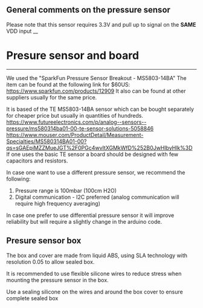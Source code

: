 ## General comments on the pressure sensor

Please note that this sensor requires 3.3V and pull up to signal on the **SAME** VDD input __

# Presure sensor and board
---------------------------------

We used the "SparkFun Pressure Sensor Breakout - MS5803-14BA"
The item can be found at the following link for $60US:
https://www.sparkfun.com/products/12909
It also can be found at other suppliers usually for the same price.

It is based of the TE MS5803-14BA sensor which can be bought
separately for cheaper price but usually in quantities of hundreds.
https://www.futureelectronics.com/p/analog--sensors--pressure/ms580314ba01-00-te-sensor-solutions-5058846
https://www.mouser.com/ProductDetail/Measurement-Specialties/MS580314BA01-00?qs=sGAEpiMZZMueJGT%2F0PGc4wvItXGMkWfD%252B0JwHIbyHlk%3D
If one uses the basic TE sensor a board should be designed with
few capacitors and resistors.

In case one want to use a different pressure sensor, we
recommend the following:
1. Pressure range is 100mbar (100cm H2O)
2. Digital communication - I2C preferred (analog communication 
will require high frequency averaging)

In case one prefer to use differential pressure sensor it will
improve reliability but will require a slightly change in the
arduino code.


Presure sensor box
---------------------------------

The box and cover are made from liquid ABS, using SLA technology
with resolution 0.05 to allow sealed box.

It is recommended to use flexible silicone wires to reduce stress
when mounting the pressure sensor in the box. 

Use a sealing silicone on the wires and around the box cover to
ensure complete sealed box
